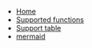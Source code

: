 + [Home](/)
+ [Supported functions](supported.md)
+ [Support table](support-table.md)
+ [mermaid](mermaid.md)